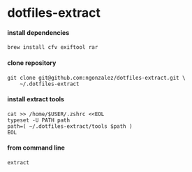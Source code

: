 # dotfiles-extract

#### install dependencies
```shell
brew install cfv exiftool rar
```

#### clone repository
```shell
git clone git@github.com:ngonzalez/dotfiles-extract.git \
	~/.dotfiles-extract
```

#### install extract tools
```shell
cat >> /home/$USER/.zshrc <<EOL
typeset -U PATH path
path=( ~/.dotfiles-extract/tools $path )
EOL
```

#### from command line
```shell
extract
```
